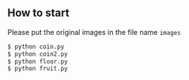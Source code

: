 ## How to start
Please put the original images in the file name `images`
```python
$ python coin.py
$ python coin2.py
$ python floor.py
$ python fruit.py
```
